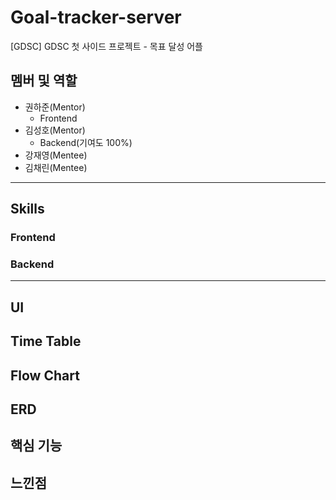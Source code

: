 # Goal-tracker-server
[GDSC] GDSC 첫 사이드 프로젝트 - 목표 달성 어플

## 멤버 및 역할
- 권하준(Mentor)
   - Frontend
- 김성호(Mentor)
   - Backend(기여도 100%)
- 강재영(Mentee)
- 김채린(Mentee)

<hr>

## Skills

### Frontend

### Backend


<hr>

## UI

## Time Table

## Flow Chart

## ERD

## 핵심 기능

## 느낀점


